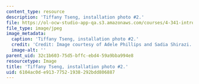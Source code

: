 ```yaml
---
content_type: resource
description: 'Tiffany Tseng, installation photo #2.'
file: https://ol-ocw-studio-app-qa.s3.amazonaws.com/courses/4-341-introduction-to-photography-and-related-media-fall-2007/6104ac0de91377521938292bdd806887_tseng5.jpg
file_type: image/jpeg
image_metadata:
  caption: 'Tiffany Tseng, installation photo #2.'
  credit: 'Credit: Image courtesy of Adele Phillips and Sadia Shirazi.'
  image-alt: ''
parent_uid: 32c1b603-75d5-bffc-ebd4-59a9bba994e8
resourcetype: Image
title: 'Tiffany Tseng, installation photo #2.'
uid: 6104ac0d-e913-7752-1938-292bdd806887
---
```

